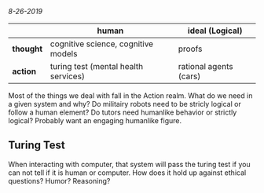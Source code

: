 _8-26-2019_

|         | human             | ideal (Logical) |
| ----------- | ------------- | --------------- | 
| **thought** | cognitive science, cognitive models |   proofs              |
| **action**  | turing test (mental health services)      | rational agents (cars) |

Most of the things we deal with fall in the Action realm. 
What do we need in a given system and why? Do militairy robots need to be stricly logical or follow a human element? 
Do tutors need humanlike behavior or strictly logical? Probably want an 
engaging humanlike figure. 

## Turing Test
When interacting with computer, that system will pass the turing test 
if you can not tell if it is human or computer. How does it hold up 
against ethical questions? Humor? Reasoning?